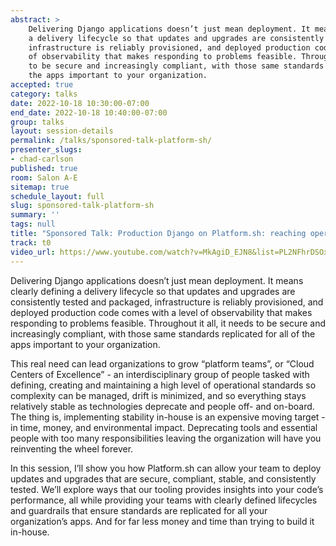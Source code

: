 ```yaml
---
abstract: >
    Delivering Django applications doesn’t just mean deployment. It means clearly defining
    a delivery lifecycle so that updates and upgrades are consistently tested and packaged,
    infrastructure is reliably provisioned, and deployed production code comes with a level
    of observability that makes responding to problems feasible. Throughout it all, it needs
    to be secure and increasingly compliant, with those same standards replicated for all of
    the apps important to your organization.
accepted: true
category: talks
date: 2022-10-18 10:30:00-07:00
end_date: 2022-10-18 10:40:00-07:00
group: talks
layout: session-details
permalink: /talks/sponsored-talk-platform-sh/
presenter_slugs:
- chad-carlson
published: true
room: Salon A-E
sitemap: true
schedule_layout: full
slug: sponsored-talk-platform-sh
summary: ''
tags: null
title: "Sponsored Talk: Production Django on Platform.sh: reaching operational maturity in days, not years"
track: t0
video_url: https://www.youtube.com/watch?v=MkAgiD_EJN8&list=PL2NFhrDSOxgUoF-4F2MdAFvOK1wOrNdqB
---
```

Delivering Django applications doesn’t just mean deployment. It means clearly defining
a delivery lifecycle so that updates and upgrades are consistently tested and packaged,
infrastructure is reliably provisioned, and deployed production code comes with a level
of observability that makes responding to problems feasible. Throughout it all, it needs
to be secure and increasingly compliant, with those same standards replicated for all of
the apps important to your organization.

This real need can lead organizations to grow “platform teams”, or “Cloud Centers of
Excellence” - an interdisciplinary group of people tasked with defining, creating and
maintaining a high level of operational standards so complexity can be managed, drift is
minimized, and so everything stays relatively stable as technologies deprecate and
people off- and on-board. The thing is, implementing stability in-house is an expensive
moving target - in time, money, and environmental impact. Deprecating tools and
essential people with too many responsibilities leaving the organization will have you
reinventing the wheel forever.

In this session, I’ll show you how Platform.sh can allow your team to deploy updates and
upgrades that are secure, compliant, stable, and consistently tested. We’ll explore ways
that our tooling provides insights into your code’s performance, all while providing your
teams with clearly defined lifecycles and guardrails that ensure standards are replicated
for all your organization’s apps. And for far less money and time than trying to build it
in-house.
